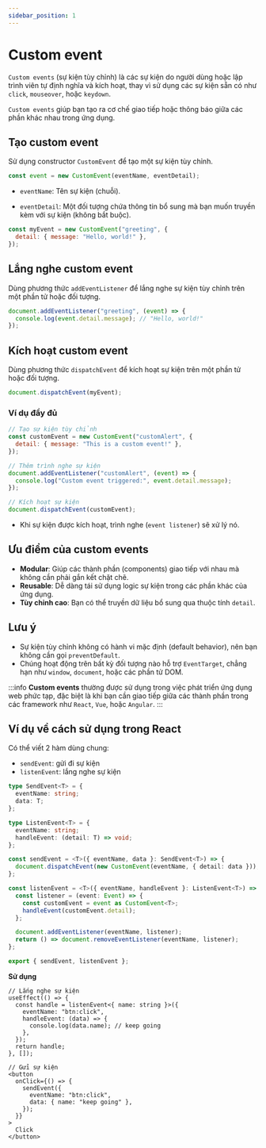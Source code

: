 ```yaml
---
sidebar_position: 1
---
```


# Custom event

`Custom events` (sự kiện tùy chỉnh) là các sự kiện do người dùng hoặc lập trình viên tự định nghĩa và kích hoạt, thay vì sử dụng các sự kiện sẵn có như `click`, `mouseover`, hoặc `keydown`.

`Custom events` giúp bạn tạo ra cơ chế giao tiếp hoặc thông báo giữa các phần khác nhau trong ứng dụng.

## Tạo custom event

Sử dụng constructor `CustomEvent` để tạo một sự kiện tùy chỉnh.

```js
const event = new CustomEvent(eventName, eventDetail);
```

- `eventName`: Tên sự kiện (chuỗi).

- `eventDetail`: Một đối tượng chứa thông tin bổ sung mà bạn muốn truyền kèm với sự kiện (không bắt buộc).

```js
const myEvent = new CustomEvent("greeting", {
  detail: { message: "Hello, world!" },
});
```

## Lắng nghe custom event

Dùng phương thức `addEventListener` để lắng nghe sự kiện tùy chỉnh trên một phần tử hoặc đối tượng.

```js
document.addEventListener("greeting", (event) => {
  console.log(event.detail.message); // "Hello, world!"
});
```

## Kích hoạt custom event

Dùng phương thức `dispatchEvent` để kích hoạt sự kiện trên một phần tử hoặc đối tượng.

```js
document.dispatchEvent(myEvent);
```

### Ví dụ đầy đủ

```js
// Tạo sự kiện tùy chỉnh
const customEvent = new CustomEvent("customAlert", {
  detail: { message: "This is a custom event!" },
});

// Thêm trình nghe sự kiện
document.addEventListener("customAlert", (event) => {
  console.log("Custom event triggered:", event.detail.message);
});

// Kích hoạt sự kiện
document.dispatchEvent(customEvent);
```

- Khi sự kiện được kích hoạt, trình nghe (`event listener`) sẽ xử lý nó.

## Ưu điểm của custom events

- **Modular**: Giúp các thành phần (components) giao tiếp với nhau mà không cần phải gắn kết chặt chẽ.
- **Reusable**: Dễ dàng tái sử dụng logic sự kiện trong các phần khác của ứng dụng.
- **Tùy chỉnh cao**: Bạn có thể truyền dữ liệu bổ sung qua thuộc tính `detail`.

## Lưu ý

- Sự kiện tùy chỉnh không có hành vi mặc định (default behavior), nên bạn không cần gọi `preventDefault`.
- Chúng hoạt động trên bất kỳ đối tượng nào hỗ trợ `EventTarget`, chẳng hạn như `window`, `document`, hoặc các phần tử DOM.

:::info
**Custom events** thường được sử dụng trong việc phát triển ứng dụng web phức tạp, đặc biệt là khi bạn cần giao tiếp giữa các thành phần trong các framework như `React`, `Vue`, hoặc `Angular`.
:::

## Ví dụ về cách sử dụng trong React

Có thể viết 2 hàm dùng chung:

- `sendEvent`: gửi đi sự kiện
- `listenEvent`: lắng nghe sự kiện

```ts
type SendEvent<T> = {
  eventName: string;
  data: T;
};

type ListenEvent<T> = {
  eventName: string;
  handleEvent: (detail: T) => void;
};

const sendEvent = <T>({ eventName, data }: SendEvent<T>) => {
  document.dispatchEvent(new CustomEvent(eventName, { detail: data }));
};

const listenEvent = <T>({ eventName, handleEvent }: ListenEvent<T>) => {
  const listener = (event: Event) => {
    const customEvent = event as CustomEvent<T>;
    handleEvent(customEvent.detail);
  };

  document.addEventListener(eventName, listener);
  return () => document.removeEventListener(eventName, listener);
};

export { sendEvent, listenEvent };
```

**Sử dụng**

```tsx
// Lắng nghe sự kiện
useEffect(() => {
  const handle = listenEvent<{ name: string }>({
    eventName: "btn:click",
    handleEvent: (data) => {
      console.log(data.name); // keep going
    },
  });
  return handle;
}, []);
```

```tsx
// Gửi sự kiện
<button
  onClick={() => {
    sendEvent({
      eventName: "btn:click",
      data: { name: "keep going" },
    });
  }}
>
  Click
</button>
```
